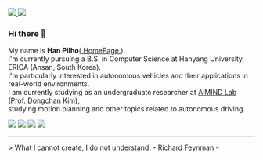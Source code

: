 <a href="https://www.linkedin.com/in/pilho-han-0965b0211" target="_blank">
  <img src="https://img.shields.io/badge/LinkedIn-0A66C2?style=flat&logo=LinkedIn&logoColor=ffffff"/>
</a>
<a href="mailto:hanfeelhoo@gmail.com" target="_blank">
  <img src="https://img.shields.io/badge/hanfeelhoo@gmail.com-EA4335?style=flat&logo=Gmail&logoColor=ffffff"/>
</a>

### Hi there 👋

My name is **Han Pilho**(<a href="https://phan.kr" target="_blank">
 HomePage
</a>).<br>
I'm currently pursuing a B.S. in Computer Science at Hanyang University, ERICA (Ansan, South Korea).  
I'm particularly interested in autonomous vehicles and their applications in real-world environments.  
I am currently studying as an undergraduate researcher at <a href="https://sites.google.com/view/aimind-hyu" target="_blank">AiMIND Lab</a> ([Prof. Dongchan Kim](https://dongchan0507.wixsite.com/hyu-erica)),   
studying motion planning and other topics related to autonomous driving.

<div>
  <img src="https://img.shields.io/badge/C-A8B9CC?style=flat-square&logo=C&logoColor=black"/>
  <img src="https://img.shields.io/badge/C++-00599C?style=flat-square&logo=cplusplus&logoColor=white"/>
  <img src="https://img.shields.io/badge/Python-3776AB?style=flat-square&logo=python&logoColor=white"/>
  <img src="https://img.shields.io/badge/ROS%202-22314E?style=flat-square&logo=ros&logoColor=white"/>
</div>
<hr>
> What I cannot create, I do not understand. - Richard Feynman -
